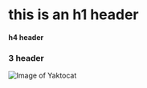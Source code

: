 # this is an h1 header
#### h4 header
### 3 header
![Image of Yaktocat](https://octodex.github.com/images/yaktocat.png)
